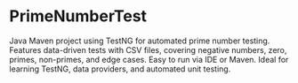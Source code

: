 # PrimeNumberTest
Java Maven project using TestNG for automated prime number testing. Features data-driven tests with CSV files, covering negative numbers, zero, primes, non-primes, and edge cases. Easy to run via IDE or Maven. Ideal for learning TestNG, data providers, and automated unit testing.
